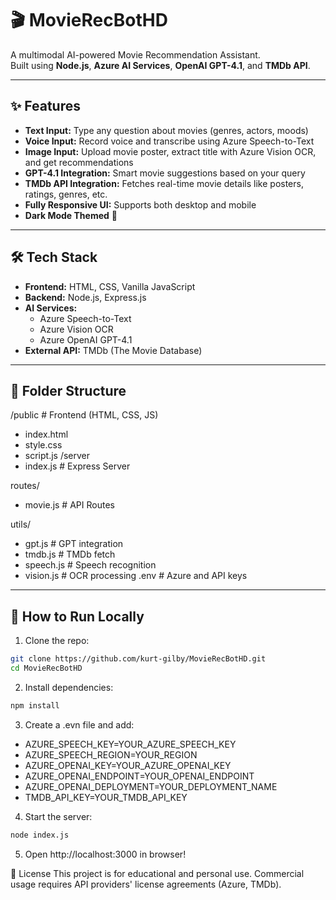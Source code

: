 # 🎬 MovieRecBotHD

A multimodal AI-powered Movie Recommendation Assistant.  
Built using **Node.js**, **Azure AI Services**, **OpenAI GPT-4.1**, and **TMDb API**.

---

## ✨ Features

- **Text Input:** Type any question about movies (genres, actors, moods)
- **Voice Input:** Record voice and transcribe using Azure Speech-to-Text
- **Image Input:** Upload movie poster, extract title with Azure Vision OCR, and get recommendations
- **GPT-4.1 Integration:** Smart movie suggestions based on your query
- **TMDb API Integration:** Fetches real-time movie details like posters, ratings, genres, etc.
- **Fully Responsive UI:** Supports both desktop and mobile
- **Dark Mode Themed** 🌙

---

## 🛠️ Tech Stack

- **Frontend:** HTML, CSS, Vanilla JavaScript
- **Backend:** Node.js, Express.js
- **AI Services:** 
  - Azure Speech-to-Text
  - Azure Vision OCR
  - Azure OpenAI GPT-4.1
- **External API:** TMDb (The Movie Database)

---

## 🧩 Folder Structure
/public # Frontend (HTML, CSS, JS)
- index.html
- style.css
- script.js /server
- index.js # Express Server

routes/
- movie.js # API Routes

utils/
- gpt.js # GPT integration
- tmdb.js # TMDb fetch
- speech.js # Speech recognition
- vision.js # OCR processing .env # Azure and API keys

---

## 🚀 How to Run Locally

1. Clone the repo:

```bash
git clone https://github.com/kurt-gilby/MovieRecBotHD.git
cd MovieRecBotHD
```

2. Install dependencies:
```bash
npm install
```

3. Create a .evn file and add:
- AZURE_SPEECH_KEY=YOUR_AZURE_SPEECH_KEY
- AZURE_SPEECH_REGION=YOUR_REGION
- AZURE_OPENAI_KEY=YOUR_AZURE_OPENAI_KEY
- AZURE_OPENAI_ENDPOINT=YOUR_OPENAI_ENDPOINT
- AZURE_OPENAI_DEPLOYMENT=YOUR_DEPLOYMENT_NAME
- TMDB_API_KEY=YOUR_TMDB_API_KEY

4. Start the server:
```bash
node index.js
```

5. Open http://localhost:3000 in browser!

📄 License
This project is for educational and personal use.
Commercial usage requires API providers' license agreements (Azure, TMDb). 
